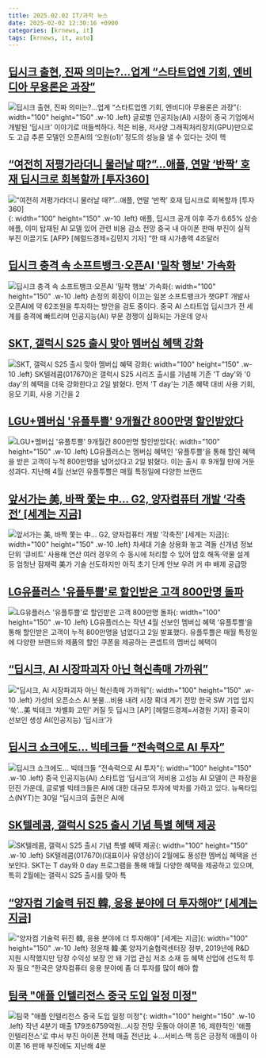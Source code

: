 ```yaml
---
title: 2025.02.02 IT/과학 뉴스
date: 2025-02-02 12:30:16 +0900
categories: [krnews, it]
tags: [krnews, it, auto]
---
```

## [딥시크 출현, 진짜 의미는?...업계 “스타트업엔 기회, 엔비디아 무용론은 과장”](https://n.news.naver.com/mnews/article/138/0002190132)

![딥시크 출현, 진짜 의미는?...업계 “스타트업엔 기회, 엔비디아 무용론은 과장”](https://mimgnews.pstatic.net/image/origin/138/2025/02/01/2190132.jpg?type=nf220_150){: width="100" height="150" .w-10 .left}
글로벌 인공지능(AI) 시장이 중국 기업에서 개발된 ‘딥시크’ 이야기로 떠들썩하다. 적은 비용, 저사양 그래픽처리장치(GPU)만으로도 고급 추론 모델인 오픈AI의 ‘오원(o1)’ 정도의 성능을 낼 수 있다는 것이 핵

## [“여전히 저평가라더니 물러날 때?”…애플, 연말 ‘반짝’ 호재 딥시크로 회복할까 [투자360]](https://n.news.naver.com/mnews/article/016/0002422425)

![“여전히 저평가라더니 물러날 때?”…애플, 연말 ‘반짝’ 호재 딥시크로 회복할까 [투자360]](https://mimgnews.pstatic.net/image/origin/016/2025/02/02/2422425.jpg?type=nf220_150){: width="100" height="150" .w-10 .left}
애플, 딥시크 공개 이후 주가 6.65% 상승 애플, 이미 탑재된 AI 모델 있어 관련 비용 감소 전망 중국 내 아이폰 판매 부진이 실적 부진 이끌기도 [AFP} [헤럴드경제=김민지 기자] “한 때 시가총액 4조달러

## [딥시크 충격 속 소프트뱅크·오픈AI '밀착 행보' 가속화](https://n.news.naver.com/mnews/article/293/0000063188)

![딥시크 충격 속 소프트뱅크·오픈AI '밀착 행보' 가속화](https://mimgnews.pstatic.net/image/origin/293/2025/02/01/63188.jpg?type=nf220_150){: width="100" height="150" .w-10 .left}
손정의 회장이 이끄는 일본 소프트뱅크가 챗GPT 개발사 오픈AI에 약 62조원을 투자하는 방안을 검토 중이다. 중국 AI 스타트업 딥시크가 전 세계를 충격에 빠트리며 인공지능(AI) 부문 경쟁이 심화되는 가운데 양사

## [SKT, 갤럭시 S25 출시 맞아 멤버십 혜택 강화](https://n.news.naver.com/mnews/article/011/0004445597)

![SKT, 갤럭시 S25 출시 맞아 멤버십 혜택 강화](https://mimgnews.pstatic.net/image/origin/011/2025/02/02/4445597.jpg?type=nf220_150){: width="100" height="150" .w-10 .left}
SK텔레콤(017670)은 갤럭시 S25 시리즈 출시를 기념해 기존 'T day'와 '0 day'의 혜택을 더욱 강화한다고 2일 밝혔다. 먼저 'T day'는 기존 혜택 대비 사용 기회, 응모 기회, 사용 기간을 2

## [LGU+멤버십 '유플투쁠' 9개월간 800만명 할인받았다](https://n.news.naver.com/mnews/article/008/0005147446)

![LGU+멤버십 '유플투쁠' 9개월간 800만명 할인받았다](https://mimgnews.pstatic.net/image/origin/008/2025/02/02/5147446.jpg?type=nf220_150){: width="100" height="150" .w-10 .left}
LG유플러스는 멤버십 혜택인 '유플투쁠'을 통해 할인 혜택을 받은 고객이 누적 800만명을 넘어섰다고 2일 밝혔다. 이는 출시 후 9개월 만에 거둔 성과다. 지난해 4월 선보인 유플투쁠은 매월 특정일에 다양한 브랜드

## [앞서가는 美, 바짝 쫓는 中… G2, 양자컴퓨터 개발 ‘각축전’ [세계는 지금]](https://n.news.naver.com/mnews/article/022/0004007097)

![앞서가는 美, 바짝 쫓는 中… G2, 양자컴퓨터 개발 ‘각축전’ [세계는 지금]](https://mimgnews.pstatic.net/image/origin/022/2025/02/01/4007097.jpg?type=nf220_150){: width="100" height="150" .w-10 .left}
차세대 기술 상용화 놓고 격돌 신개념 정보단위 ‘큐비트’ 사용해 연산 여러 경우의 수 동시에 처리할 수 있어 암호 해독·약물 설계 등 엄청난 잠재력 美가 기술 선도하지만 아직 초기 단계 안보 우려 커 中 배제 공급망

## [LG유플러스 '유플투쁠'로 할인받은 고객 800만명 돌파](https://n.news.naver.com/mnews/article/015/0005088250)

![LG유플러스 '유플투쁠'로 할인받은 고객 800만명 돌파](https://mimgnews.pstatic.net/image/origin/015/2025/02/02/5088250.jpg?type=nf220_150){: width="100" height="150" .w-10 .left}
LG유플러스는 작년 4월 선보인 멤버십 혜택 ‘유플투쁠’을 통해 할인받은 고객이 누적 800만명을 넘었다고 2일 발표했다. 유플투쁠은 매월 특정일에 다양한 브랜드와 제품의 할인 쿠폰을 제공하는 콘셉트의 멤버십 혜택이

## [“딥시크, AI 시장파괴자 아닌 혁신촉매 가까워”](https://n.news.naver.com/mnews/article/016/0002422298)

![“딥시크, AI 시장파괴자 아닌 혁신촉매 가까워”](https://mimgnews.pstatic.net/image/origin/016/2025/02/01/2422298.jpg?type=nf220_150){: width="100" height="150" .w-10 .left}
가성비 오픈소스 AI 봇물…비용 내려 시장 확대 계기 전망 한국 SW 기업 입지 ‘쑥’…美 빅테크 ‘차별화 고민’ 커질 듯 딥시크 [AP] [헤럴드경제=서경원 기자] 중국이 선보인 생성 AI(인공지능) ‘딥시크’가

## [딥시크 쇼크에도… 빅테크들 “전속력으로 AI 투자”](https://n.news.naver.com/mnews/article/023/0003885442)

![딥시크 쇼크에도… 빅테크들 “전속력으로 AI 투자”](https://mimgnews.pstatic.net/image/origin/023/2025/02/01/3885442.jpg?type=nf220_150){: width="100" height="150" .w-10 .left}
중국 인공지능(AI) 스타트업 ‘딥시크’의 저비용 고성능 AI 모델이 큰 파장을 던진 가운데, 글로벌 빅테크들은 AI에 대한 대규모 투자에 박차를 가하고 있다. 뉴욕타임스(NYT)는 30일 “딥시크의 출현은 AI에

## [SK텔레콤, 갤럭시 S25 출시 기념 특별 혜택 제공](https://n.news.naver.com/mnews/article/018/0005934351)

![SK텔레콤, 갤럭시 S25 출시 기념 특별 혜택 제공](https://mimgnews.pstatic.net/image/origin/018/2025/02/02/5934351.jpg?type=nf220_150){: width="100" height="150" .w-10 .left}
SK텔레콤(017670)(대표이사 유영상)이 2월에도 풍성한 멤버십 혜택을 선보인다. SKT는 T day와 0 day 프로그램을 통해 매월 다양한 혜택을 제공하고 있으며, 특히 2월에는 갤럭시 S25 출시를 맞아 특

## [“양자컴 기술력 뒤진 韓, 응용 분야에 더 투자해야” [세계는 지금]](https://n.news.naver.com/mnews/article/022/0004007096)

![“양자컴 기술력 뒤진 韓, 응용 분야에 더 투자해야” [세계는 지금]](https://mimgnews.pstatic.net/image/origin/022/2025/02/01/4007096.jpg?type=nf220_150){: width="100" height="150" .w-10 .left}
정윤채 韓·美 양자기술협력센터장 정부, 2019년에 R&D 지원 시작했지만 당장 수익성 보장 안 돼 기업 관심 저조 소재 등 혜택 산업에 선도적 투자 필요 “한국은 양자컴퓨터 응용 분야에 좀 더 투자를 많이 해야 합

## [팀쿡 "애플 인텔리전스 중국 도입 일정 미정"](https://n.news.naver.com/mnews/article/029/0002932482)

![팀쿡 "애플 인텔리전스 중국 도입 일정 미정"](https://mimgnews.pstatic.net/image/origin/029/2025/02/02/2932482.jpg?type=nf220_150){: width="100" height="150" .w-10 .left}
작년 4분기 매출 179조6759억원...시장 전망 웃돌아 아이폰 16, 제한적인 '애플 인텔리전스'로 中서 부진 아이폰 전체 매출 전년比 ↓...서비스·맥 등은 긍정적 애플이 아이폰 16 판매 부진에도 지난해 4분

